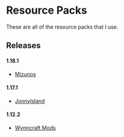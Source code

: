 # Resource Packs

These are all of the resource packs that I use.

## Releases

#### 1.18.1

- [Mizunos](https://github.com/CVXSL-MC/Resource-Packs/releases/tag/Mizunos)

#### 1.17.1

- [JonnyIsland](https://github.com/CVXSL-MC/Resource-Packs/releases/tag/JonnyIsland)

#### 1.12.2

- [Wynncraft Mods](https://github.com/CVXSL-MC/Resource-Packs/releases/tag/Wynncraft-v1.12.2)
